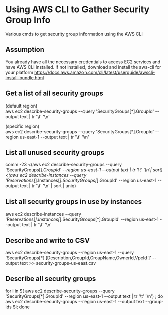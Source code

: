 # Using AWS CLI to Gather Security Group Info
Various cmds to get security group information using the AWS CLI

## Assumption
You already have all the necessary credentials to access EC2 services and have AWS CLI installed.
If not installed, download and install the aws-cli for your platform
https://docs.aws.amazon.com/cli/latest/userguide/awscli-install-bundle.html

## Get a list of all security groups 
(default region)<br>
aws ec2 describe-security-groups --query 'SecurityGroups[*].GroupId'  --output text | tr '\t' '\n'

(specific region)<br>
aws ec2 describe-security-groups --query 'SecurityGroups[*].GroupId' --region us-east-1  --output text | tr '\t' '\n'

## List all unused security groups
comm -23  <(aws ec2 describe-security-groups --query 'SecurityGroups[*].GroupId' --region us-east-1  --output text | tr '\t' '\n'| sort) <(aws ec2 describe-instances --query 'Reservations[*].Instances[*].SecurityGroups[*].GroupId' --region us-east-1  --output text | tr '\t' '\n' | sort | uniq)

## List all security groups in use by instances
aws ec2 describe-instances --query 'Reservations[*].Instances[*].SecurityGroups[*].GroupId' --region us-east-1 --output text | tr '\t' '\n'

## Describe and write to CSV
aws ec2 describe-security-groups --region us-east-1 --query 'SecurityGroups[*].[Description,GroupId,GroupName,OwnerId,VpcId  ]' --output text >> security-groups-us-east.csv 

## Describe all security groups
for i in $( aws ec2 describe-security-groups --query 'SecurityGroups[*].GroupId' --region us-east-1  --output text | tr '\t' '\n') ; do  aws ec2 describe-security-groups --region us-east-1 --output text --group-ids $i; done
